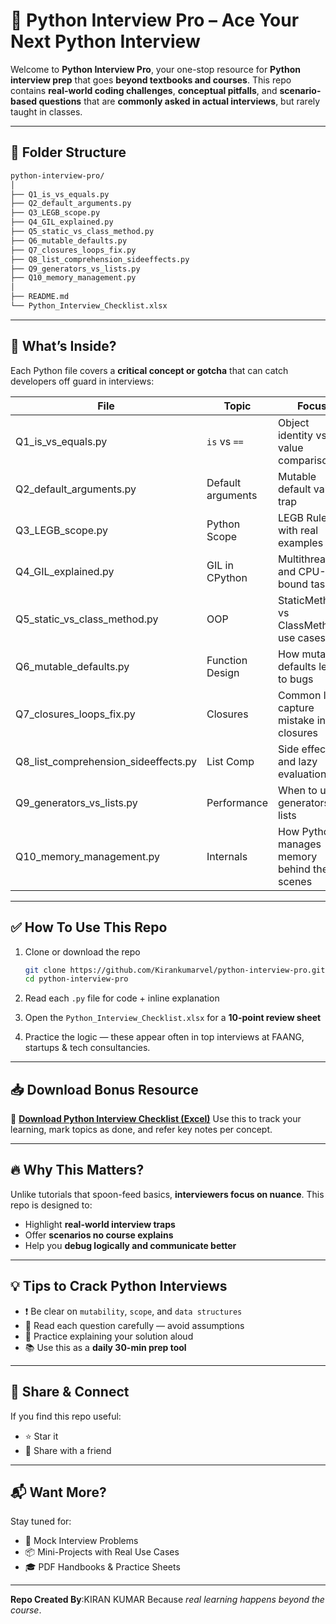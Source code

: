 # 🐍 Python Interview Pro – Ace Your Next Python Interview

Welcome to **Python Interview Pro**, your one-stop resource for **Python interview prep** that goes **beyond textbooks and courses**. This repo contains **real-world coding challenges**, **conceptual pitfalls**, and **scenario-based questions** that are **commonly asked in actual interviews**, but rarely taught in classes.

---

## 📁 Folder Structure

```bash
python-interview-pro/
│
├── Q1_is_vs_equals.py
├── Q2_default_arguments.py
├── Q3_LEGB_scope.py
├── Q4_GIL_explained.py
├── Q5_static_vs_class_method.py
├── Q6_mutable_defaults.py
├── Q7_closures_loops_fix.py
├── Q8_list_comprehension_sideeffects.py
├── Q9_generators_vs_lists.py
├── Q10_memory_management.py
│
├── README.md
└── Python_Interview_Checklist.xlsx
````

---

## 📌 What’s Inside?

Each Python file covers a **critical concept or gotcha** that can catch developers off guard in interviews:

| File                                    | Topic             | Focus                                       |
| --------------------------------------- | ----------------- | ------------------------------------------- |
| Q1\_is\_vs\_equals.py                   | `is` vs `==`      | Object identity vs value comparison         |
| Q2\_default\_arguments.py               | Default arguments | Mutable default values trap                 |
| Q3\_LEGB\_scope.py                      | Python Scope      | LEGB Rule with real examples                |
| Q4\_GIL\_explained.py                   | GIL in CPython    | Multithreading and CPU-bound tasks          |
| Q5\_static\_vs\_class\_method.py        | OOP               | StaticMethod vs ClassMethod use cases       |
| Q6\_mutable\_defaults.py                | Function Design   | How mutable defaults lead to bugs           |
| Q7\_closures\_loops\_fix.py             | Closures          | Common loop capture mistake in closures     |
| Q8\_list\_comprehension\_sideeffects.py | List Comp         | Side effects and lazy evaluation            |
| Q9\_generators\_vs\_lists.py            | Performance       | When to use generators vs lists             |
| Q10\_memory\_management.py              | Internals         | How Python manages memory behind the scenes |

---

## ✅ How To Use This Repo

1. Clone or download the repo

   ```bash
   git clone https://github.com/Kirankumarvel/python-interview-pro.git
   cd python-interview-pro
   ```

2. Read each `.py` file for code + inline explanation

3. Open the `Python_Interview_Checklist.xlsx` for a **10-point review sheet**

4. Practice the logic — these appear often in top interviews at FAANG, startups & tech consultancies.

---

## 📥 Download Bonus Resource

🔗 [**Download Python Interview Checklist (Excel)**]([https://github.com/Kirankumarvel/Python-interview-pro/blob/main/Python_Interview_Checklist.xlsx])
Use this to track your learning, mark topics as done, and refer key notes per concept.

---

## 🔥 Why This Matters?

Unlike tutorials that spoon-feed basics, **interviewers focus on nuance**.
This repo is designed to:

* Highlight **real-world interview traps**
* Offer **scenarios no course explains**
* Help you **debug logically and communicate better**

---

## 💡 Tips to Crack Python Interviews

* ❗ Be clear on `mutability`, `scope`, and `data structures`
* 👀 Read each question carefully — avoid assumptions
* 💬 Practice explaining your solution aloud
* 📚 Use this as a **daily 30-min prep tool**

---

## 📢 Share & Connect

If you find this repo useful:

* ⭐ Star it
* 🔁 Share with a friend

---

## 📬 Want More?

Stay tuned for:

* 💼 Mock Interview Problems
* 📦 Mini-Projects with Real Use Cases
* 🎓 PDF Handbooks & Practice Sheets

---

**Repo Created By**:KIRAN KUMAR
Because *real learning happens beyond the course*.
